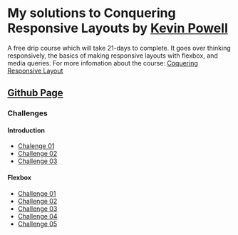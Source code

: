 # My solutions to Conquering Responsive Layouts by [Kevin Powell](https://www.kevinpowell.co/)
 
 A free drip course which will take 21-days to complete. It goes over thinking responsively, the basics of making responsive layouts with flexbox, and media queries.
 For more infomation about the course:
 [Coquering Responsive Layout](https://courses.kevinpowell.co/conquering-responsive-layouts)


## [Github Page](https://edgarfb.github.io/conquering_responsive_layouts)

### Challenges

#### Introduction
* [Chalenge 01](https://edgarfb.github.io/conquering_responsive_layouts/introduction/challenge01/challenge_01.html)
* [Challenge 02](https://edgarfb.github.io/conquering_responsive_layouts/introduction/challenge02/challenge_02.html)
* [Challenge 03](https://edgarfb.github.io/conquering_responsive_layouts/introduction/challenge03/challenge_03.html)

#### Flexbox
* [Challenge 01](https://edgarfb.github.io/conquering_responsive_layouts/flexbox/challenge01/flex_challenge_01.html)
* [Challenge 02](https://edgarfb.github.io/conquering_responsive_layouts/flexbox/challenge02/flex_challenge_02.html)
* [Challenge 03](https://edgarfb.github.io/conquering_responsive_layouts/flexbox/challenge03/flex_challenge_03.html)
* [Challenge 04](https://edgarfb.github.io/conquering_responsive_layouts/flexbox/challenge04/flex_challenge_04.html)
* [Challenge 05](https://edgarfb.github.io/conquering_responsive_layouts/flexbox/challenge05_nav/flex_challenge_05_nav.html)

